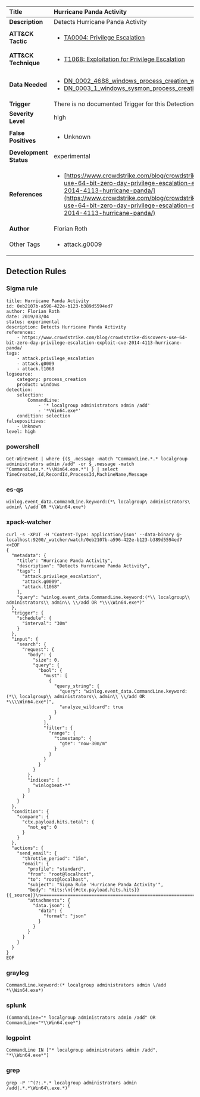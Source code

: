 | Title                    | Hurricane Panda Activity       |
|:-------------------------|:------------------|
| **Description**          | Detects Hurricane Panda Activity |
| **ATT&amp;CK Tactic**    |  <ul><li>[TA0004: Privilege Escalation](https://attack.mitre.org/tactics/TA0004)</li></ul>  |
| **ATT&amp;CK Technique** | <ul><li>[T1068: Exploitation for Privilege Escalation](https://attack.mitre.org/techniques/T1068)</li></ul>  |
| **Data Needed**          | <ul><li>[DN_0002_4688_windows_process_creation_with_commandline](../Data_Needed/DN_0002_4688_windows_process_creation_with_commandline.md)</li><li>[DN_0003_1_windows_sysmon_process_creation](../Data_Needed/DN_0003_1_windows_sysmon_process_creation.md)</li></ul>  |
| **Trigger**              |  There is no documented Trigger for this Detection Rule yet  |
| **Severity Level**       | high |
| **False Positives**      | <ul><li>Unknown</li></ul>  |
| **Development Status**   | experimental |
| **References**           | <ul><li>[https://www.crowdstrike.com/blog/crowdstrike-discovers-use-64-bit-zero-day-privilege-escalation-exploit-cve-2014-4113-hurricane-panda/](https://www.crowdstrike.com/blog/crowdstrike-discovers-use-64-bit-zero-day-privilege-escalation-exploit-cve-2014-4113-hurricane-panda/)</li></ul>  |
| **Author**               | Florian Roth |
| Other Tags           | <ul><li>attack.g0009</li></ul> | 

## Detection Rules

### Sigma rule

```
title: Hurricane Panda Activity
id: 0eb2107b-a596-422e-b123-b389d5594ed7
author: Florian Roth
date: 2019/03/04
status: experimental
description: Detects Hurricane Panda Activity
references:
    - https://www.crowdstrike.com/blog/crowdstrike-discovers-use-64-bit-zero-day-privilege-escalation-exploit-cve-2014-4113-hurricane-panda/
tags:
    - attack.privilege_escalation
    - attack.g0009
    - attack.t1068
logsource:
    category: process_creation
    product: windows
detection:
    selection:
        CommandLine:
            - '* localgroup administrators admin /add'
            - '*\Win64.exe*'
    condition: selection
falsepositives:
    - Unknown
level: high

```





### powershell
    
```
Get-WinEvent | where {($_.message -match "CommandLine.*.* localgroup administrators admin /add" -or $_.message -match "CommandLine.*.*\\Win64.exe.*") } | select TimeCreated,Id,RecordId,ProcessId,MachineName,Message
```


### es-qs
    
```
winlog.event_data.CommandLine.keyword:(*\ localgroup\ administrators\ admin\ \/add OR *\\Win64.exe*)
```


### xpack-watcher
    
```
curl -s -XPUT -H 'Content-Type: application/json' --data-binary @- localhost:9200/_watcher/watch/0eb2107b-a596-422e-b123-b389d5594ed7 <<EOF
{
  "metadata": {
    "title": "Hurricane Panda Activity",
    "description": "Detects Hurricane Panda Activity",
    "tags": [
      "attack.privilege_escalation",
      "attack.g0009",
      "attack.t1068"
    ],
    "query": "winlog.event_data.CommandLine.keyword:(*\\ localgroup\\ administrators\\ admin\\ \\/add OR *\\\\Win64.exe*)"
  },
  "trigger": {
    "schedule": {
      "interval": "30m"
    }
  },
  "input": {
    "search": {
      "request": {
        "body": {
          "size": 0,
          "query": {
            "bool": {
              "must": [
                {
                  "query_string": {
                    "query": "winlog.event_data.CommandLine.keyword:(*\\ localgroup\\ administrators\\ admin\\ \\/add OR *\\\\Win64.exe*)",
                    "analyze_wildcard": true
                  }
                }
              ],
              "filter": {
                "range": {
                  "timestamp": {
                    "gte": "now-30m/m"
                  }
                }
              }
            }
          }
        },
        "indices": [
          "winlogbeat-*"
        ]
      }
    }
  },
  "condition": {
    "compare": {
      "ctx.payload.hits.total": {
        "not_eq": 0
      }
    }
  },
  "actions": {
    "send_email": {
      "throttle_period": "15m",
      "email": {
        "profile": "standard",
        "from": "root@localhost",
        "to": "root@localhost",
        "subject": "Sigma Rule 'Hurricane Panda Activity'",
        "body": "Hits:\n{{#ctx.payload.hits.hits}}{{_source}}\n================================================================================\n{{/ctx.payload.hits.hits}}",
        "attachments": {
          "data.json": {
            "data": {
              "format": "json"
            }
          }
        }
      }
    }
  }
}
EOF

```


### graylog
    
```
CommandLine.keyword:(* localgroup administrators admin \/add *\\Win64.exe*)
```


### splunk
    
```
(CommandLine="* localgroup administrators admin /add" OR CommandLine="*\\Win64.exe*")
```


### logpoint
    
```
CommandLine IN ["* localgroup administrators admin /add", "*\\Win64.exe*"]
```


### grep
    
```
grep -P '^(?:.*.* localgroup administrators admin /add|.*.*\Win64\.exe.*)'
```



